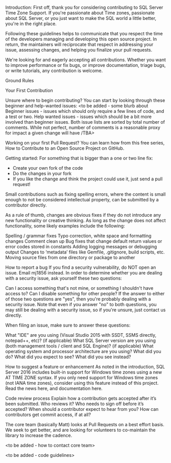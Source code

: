 Introduction:
First off, thank you for considering contributing to SQL Server Time Zone Support.  If you're passionate about Time zones, passionate about SQL Server, or you just want to make the SQL world a little better, you're in the right place.  

Following these guidelines helps to communicate that you respect the time of the developers managing and developing this open source project. In return, the maintainers will reciprocate that respect in addressing your issue, assessing changes, and helping you finalize your pull requests.

We're looking for and eagerly accepting all contributions.  Whether you want to improve performance or fix bugs, or improve documentation,  triage bugs, or write  tutorials, any contribution is welcome.  


Ground Rules
<To be added>

Your First Contribution

Unsure where to begin contributing? You can start by looking through these beginner and help-wanted issues: 
<to be added - some blurb about 
Beginner issues - issues which should only require a few lines of code, and a test or two.
Help wanted issues - issues which should be a bit more involved than beginner issues. 
Both issue lists are sorted by total number of comments. While not perfect, number of comments is a reasonable proxy for impact a given change will have
/TBA>

Working on your first Pull Request? You can learn how from this free series, How to Contribute to an Open Source Project on GitHub.

Getting started:
For something that is bigger than a one or two line fix:

- Create your own fork of the code
- Do the changes in your fork
- If you like the change and think the project could use it, just send a pull request!

Small contributions such as fixing spelling errors, where the content is small enough to not be considered intellectual property, can be submitted by a contributor directly.

As a rule of thumb, changes are obvious fixes if they do not introduce any new functionality or creative thinking. As long as the change does not affect functionality, some likely examples include the following:

Spelling / grammar fixes
Typo correction, white space and formatting changes
Comment clean up
Bug fixes that change default return values or error codes stored in constants
Adding logging messages or debugging output
Changes to ‘metadata’ files like Gemfile, .gitignore, build scripts, etc.
Moving source files from one directory or package to another

How to report a bug
If you find a security vulnerability, do NOT open an issue. Email mj1856 instead. In order to determine whether you are dealing with a security issue, ask yourself these two questions:

Can I access something that's not mine, or something I shouldn't have access to?
Can I disable something for other people?
If the answer to either of those two questions are "yes", then you're probably dealing with a security issue. Note that even if you answer "no" to both questions, you may still be dealing with a security issue, so if you're unsure, just contact us directly.  


When filing an issue, make sure to answer these questions:

What "IDE" are you using (Visual Studio 2015  with SSDT, SSMS directly, notepad++, etc)? (if applicable)
What SQL Server version are you using (both management tools  / client and SQL Engine)? (if applicable)
What operating system and processor architecture are you using?
What did you do?
What did you expect to see?
What did you see instead?

How to suggest a feature or enhancement
As noted in the introduction, SQL Server 2016 includes built-in support for Windows time zones using a new AT TIME ZONE syntax. If you only need support for Windows time zones (not IANA time zones), consider using this feature instead of this project. Read the news here, and documentation here. <content to be added>

Code review process
Explain how a contribution gets accepted after it’s been submitted.
Who reviews it? Who needs to sign off before it’s accepted? When should a contributor expect to hear from you? How can contributors get commit access, if at all?

The core team (basically Matt) looks at Pull Requests on a best effort basis. We seek to get better, and are looking for volunteers to co-maintain the library to increase the cadence.  

<to be added - how to contact core team>

<to be added - code guidelines>
